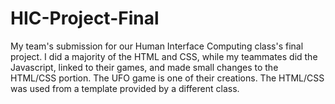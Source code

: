 # HIC-Project-Final
My team's submission for our Human Interface Computing class's final project. I did a majority of the HTML and CSS, while my teammates did the Javascript, linked to their games, and made small changes to the HTML/CSS portion. The UFO game is one of their creations. The HTML/CSS was used from a template provided by a different class.
